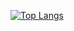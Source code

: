 [![Top Langs](https://github-readme-stats.vercel.app/api/top-langs/?username=pinapelz&hide=makefile&layout=compact)](https://github.com/anuraghazra/github-readme-stats)
